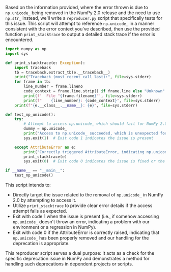 Based on the information provided, where the error thrown is due to `np.unicode_` being removed in the NumPy 2.0 release and the need to use `np.str_` instead, we'll write a `reproducer.py` script that specifically tests for this issue. This script will attempt to reference `np.unicode_` in a manner consistent with the error context you've described, then use the provided function `print_stacktrace` to output a detailed stack trace if the error is encountered.

```python
import numpy as np
import sys

def print_stacktrace(e: Exception):
    import traceback
    tb = traceback.extract_tb(e.__traceback__)
    print("Traceback (most recent call last):", file=sys.stderr)
    for frame in tb:
        line_number = frame.lineno
        code_context = frame.line.strip() if frame.line else "Unknown"
        print(f'  File "{frame.filename}"', file=sys.stderr)
        print(f"    {line_number}: {code_context}", file=sys.stderr)
    print(f"{e.__class__.__name__}: {e}", file=sys.stderr)

def test_np_unicode():
    try:
        # Attempt to access np.unicode_ which should fail for NumPy 2.0 and above
        dummy = np.unicode_
        print("Access to np.unicode_ succeeded, which is unexpected for NumPy 2.0 and above.")
        sys.exit(1)  # Exit code 1 indicates the issue is present

    except AttributeError as e:
        print("Correctly triggered AttributeError, indicating np.unicode_ is not accessible.")
        print_stacktrace(e)
        sys.exit(0)  # Exit code 0 indicates the issue is fixed or the correct behavior is observed

if __name__ == "__main__":
    test_np_unicode()
```

This script intends to:
- Directly target the issue related to the removal of `np.unicode_` in NumPy 2.0 by attempting to access it.
- Utilize `print_stacktrace` to provide clear error details if the access attempt fails as expected.
- Exit with code 1 when the issue is present (i.e., if somehow accessing `np.unicode_` doesn't throw an error, indicating a problem with our environment or a regression in NumPy).
- Exit with code 0 if the AttributeError is correctly raised, indicating that `np.unicode_` has been properly removed and our handling for the deprecation is appropriate.

This reproducer script serves a dual purpose: It acts as a check for the specific deprecation issue in NumPy and demonstrates a method for handling such deprecations in dependent projects or scripts.